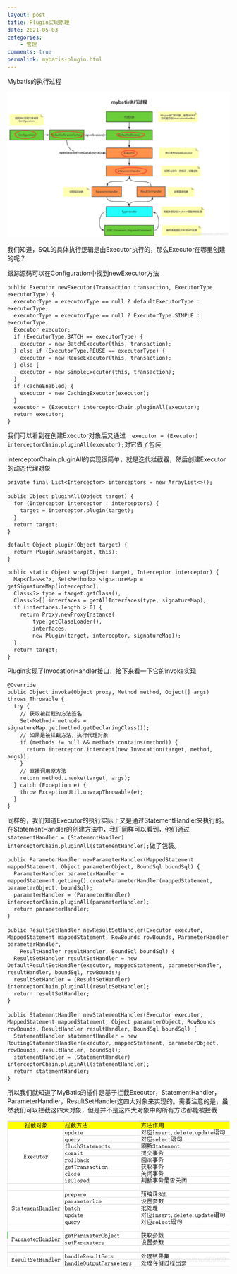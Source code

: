 ```yaml
---
layout: post
title: Plugin实现原理
date: 2021-05-03
categories:
    - 管理
comments: true
permalink: mybatis-plugin.html
---
```


Mybatis的执行过程

![](/assets/images/posts/mybatis-executor/mybatis-executor-2.png)

我们知道，SQL的具体执行逻辑是由Executor执行的，那么Executor在哪里创建的呢？

跟踪源码可以在Configuration中找到newExecutor方法

```
public Executor newExecutor(Transaction transaction, ExecutorType executorType) {
  executorType = executorType == null ? defaultExecutorType : executorType;
  executorType = executorType == null ? ExecutorType.SIMPLE : executorType;
  Executor executor;
  if (ExecutorType.BATCH == executorType) {
    executor = new BatchExecutor(this, transaction);
  } else if (ExecutorType.REUSE == executorType) {
    executor = new ReuseExecutor(this, transaction);
  } else {
    executor = new SimpleExecutor(this, transaction);
  }
  if (cacheEnabled) {
    executor = new CachingExecutor(executor);
  }
  executor = (Executor) interceptorChain.pluginAll(executor);
  return executor;
}
```

我们可以看到在创建Executor对象后又通过`  executor = (Executor) interceptorChain.pluginAll(executor);`对它做了包装

interceptorChain.pluginAll的实现很简单，就是迭代拦截器，然后创建Executor的动态代理对象

```
private final List<Interceptor> interceptors = new ArrayList<>();

public Object pluginAll(Object target) {
  for (Interceptor interceptor : interceptors) {
    target = interceptor.plugin(target);
  }
  return target;
}
```

```
default Object plugin(Object target) {
  return Plugin.wrap(target, this);
}
```

```
public static Object wrap(Object target, Interceptor interceptor) {
  Map<Class<?>, Set<Method>> signatureMap = getSignatureMap(interceptor);
  Class<?> type = target.getClass();
  Class<?>[] interfaces = getAllInterfaces(type, signatureMap);
  if (interfaces.length > 0) {
    return Proxy.newProxyInstance(
        type.getClassLoader(),
        interfaces,
        new Plugin(target, interceptor, signatureMap));
  }
  return target;
}
```

Plugin实现了InvocationHandler接口，接下来看一下它的invoke实现

```
@Override
public Object invoke(Object proxy, Method method, Object[] args) throws Throwable {
  try {
  	// 获取被拦截的方法签名
    Set<Method> methods = signatureMap.get(method.getDeclaringClass());
    // 如果是被拦截方法，执行代理对象
    if (methods != null && methods.contains(method)) {
      return interceptor.intercept(new Invocation(target, method, args));
    }
    // 直接调用原方法
    return method.invoke(target, args);
  } catch (Exception e) {
    throw ExceptionUtil.unwrapThrowable(e);
  }
}
```

同样的，我们知道Executor的执行实际上又是通过StatementHandler来执行的。在StatementHandler的创建方法中，我们同样可以看到，他们通过`statementHandler = (StatementHandler) interceptorChain.pluginAll(statementHandler);`做了包装。

```
public ParameterHandler newParameterHandler(MappedStatement mappedStatement, Object parameterObject, BoundSql boundSql) {
  ParameterHandler parameterHandler = mappedStatement.getLang().createParameterHandler(mappedStatement, parameterObject, boundSql);
  parameterHandler = (ParameterHandler) interceptorChain.pluginAll(parameterHandler);
  return parameterHandler;
}

public ResultSetHandler newResultSetHandler(Executor executor, MappedStatement mappedStatement, RowBounds rowBounds, ParameterHandler parameterHandler,
    ResultHandler resultHandler, BoundSql boundSql) {
  ResultSetHandler resultSetHandler = new DefaultResultSetHandler(executor, mappedStatement, parameterHandler, resultHandler, boundSql, rowBounds);
  resultSetHandler = (ResultSetHandler) interceptorChain.pluginAll(resultSetHandler);
  return resultSetHandler;
}

public StatementHandler newStatementHandler(Executor executor, MappedStatement mappedStatement, Object parameterObject, RowBounds rowBounds, ResultHandler resultHandler, BoundSql boundSql) {
  StatementHandler statementHandler = new RoutingStatementHandler(executor, mappedStatement, parameterObject, rowBounds, resultHandler, boundSql);
  statementHandler = (StatementHandler) interceptorChain.pluginAll(statementHandler);
  return statementHandler;
}
```

所以我们就知道了MyBatis的插件是基于拦截Executor，StatementHandler，ParameterHandler，ResultSetHandler这四大对象来实现的。需要注意的是，虽然我们可以拦截这四大对象，但是并不是这四大对象中的所有方法都能被拦截

![](/assets/images/posts/mybatis-plugin/mybatis-plugin-1.png)